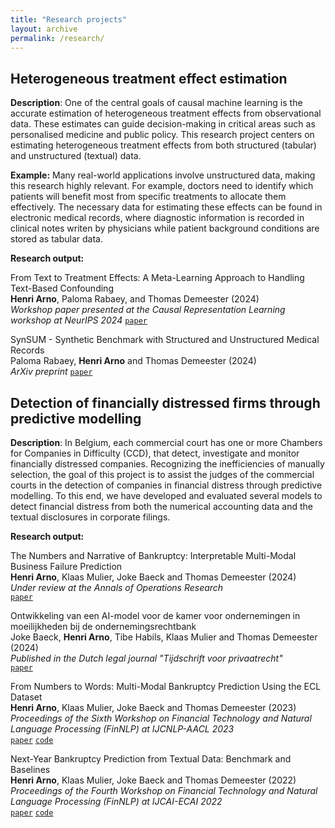 ```yaml
---
title: "Research projects"
layout: archive
permalink: /research/
---
```


## Heterogeneous treatment effect estimation
**Description**: One of the central goals of causal machine learning is the accurate estimation of heterogeneous treatment effects from observational data. These estimates can guide decision-making in critical areas such as personalised medicine and public policy. This research project centers on estimating heterogeneous treatment effects from both structured (tabular) and unstructured (textual) data.

**Example:** Many real-world applications involve unstructured data, making this research highly relevant. For example, doctors need to identify which patients will benefit most from specific treatments to allocate them effectively. The necessary data for estimating these effects can be found in electronic medical records, where diagnostic information is recorded in clinical notes writen by physicians while patient background conditions are stored as tabular data.

**Research output:**

From Text to Treatment Effects: A Meta-Learning Approach to Handling Text-Based Confounding  
**Henri Arno**, Paloma Rabaey, and Thomas Demeester (2024)  
*Workshop paper presented at the Causal Representation Learning workshop at NeurIPS 2024*
[`paper`](https://arxiv.org/abs/2409.15503)

SynSUM - Synthetic Benchmark with Structured and Unstructured Medical Records  
Paloma Rabaey, **Henri Arno** and Thomas Demeester (2024)  
*ArXiv preprint*
[`paper`](https://arxiv.org/abs/2409.08936)  

## Detection of financially distressed firms through predictive modelling
**Description**: In Belgium, each commercial court has one or more Chambers for Companies in Difficulty (CCD), that detect, investigate and monitor financially distressed companies. Recognizing the inefficiencies of manually selection, the goal of this project is to assist the judges of the commercial courts in the detection of companies in financial distress through predictive modelling. To this end, we have developed and evaluated several models to detect financial distress from both the numerical accounting data and the textual disclosures in corporate filings. 

**Research output:**

The Numbers and Narrative of Bankruptcy: Interpretable Multi-Modal Business Failure Prediction  
**Henri Arno**, Klaas Mulier, Joke Baeck and Thomas Demeester (2024)  
*Under review at the Annals of Operations Research*  
[`paper`](https://scholar.google.be/citations?user=ce8BmFgAAAAJ&hl=nl)

Ontwikkeling van een AI-model voor de kamer voor ondernemingen in moeilijkheden bij de ondernemingsrechtbank  
Joke Baeck, **Henri Arno**, Tibe Habils, Klaas Mulier and Thomas Demeester (2024)  
*Published in the Dutch legal journal "Tijdschrift voor privaatrecht"*  
[`paper`](https://biblio.ugent.be/publication/01J9X3QVPZWV4XMKX0ZHA5D06J)

From Numbers to Words: Multi-Modal Bankruptcy Prediction Using the ECL Dataset  
**Henri Arno**, Klaas Mulier, Joke Baeck and Thomas Demeester (2023)  
*Proceedings of the Sixth Workshop on Financial Technology and Natural Language Processing (FinNLP) at IJCNLP-AACL 2023*  
[`paper`](https://aclanthology.org/2023.finnlp-2.2/) [`code`](github.com/henriarnoUG/ECL)

Next-Year Bankruptcy Prediction from Textual Data: Benchmark and Baselines  
**Henri Arno**, Klaas Mulier, Joke Baeck and Thomas Demeester (2022)  
*Proceedings of the Fourth Workshop on Financial Technology and Natural Language Processing (FinNLP) at IJCAI-ECAI 2022*  
[`paper`](https://aclanthology.org/2022.finnlp-1.25/) [`code`](github.com/henriarnoUG/ECL)
